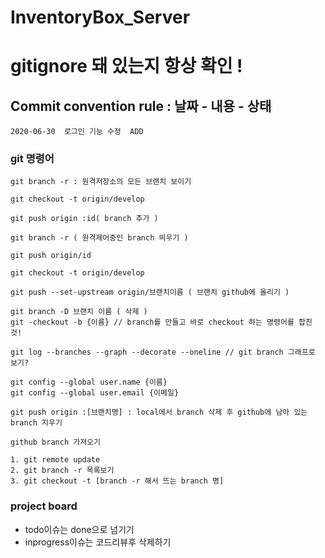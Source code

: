 # InventoryBox_Server

# gitignore 돼 있는지 항상 확인 !


## Commit convention rule : 날짜 - 내용 - 상태

```
2020-06-30  로그인 기능 수정  ADD
```



### git 명령어

```
git branch -r : 원격저장소의 모든 브랜치 보이기

git checkout -t origin/develop

git push origin :id( branch 추가 )

git branch -r ( 원격제어중인 branch 띄우기 )

git push origin/id 

git checkout -t origin/develop

git push --set-upstream origin/브랜치이름 ( 브랜치 github에 올리기 )

git branch -D 브랜치 이름 ( 삭제 )
git -checkout -b {이름} // branch를 만들고 바로 checkout 하는 명령어를 합친 것!

git log --branches --graph --decorate --oneline // git branch 그래프로 보기?

git config --global user.name {이름}
git config --global user.email {이메일} 

git push origin :[브랜치명] : local에서 branch 삭제 후 github에 남아 있는 branch 지우기

```

```
github branch 가져오기

1. git remote update
2. git branch -r 목록보기
3. git checkout -t [branch -r 해서 뜨는 branch 명]
```

### project board
* todo이슈는 done으로 넘기기
* inprogress이슈는 코드리뷰후 삭제하기
